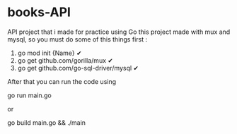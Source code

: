 # books-API
API project that i made for practice using Go this project made with mux and mysql, so you must do some of this things first :
<ol>
 <li>go mod init {Name} ✔</li>
 <li>go get github.com/gorilla/mux ✔</li>
 <li>go get github.com/go-sql-driver/mysql ✔</li>
</ol>

After that you can run the code using <p>go run main.go</p> 
or 
<p>go build main.go && ./main</p>
